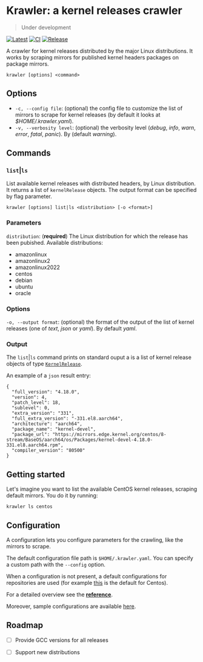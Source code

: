 # Krawler: a kernel releases crawler

> Under development

[![Latest](https://img.shields.io/github/v/release/maxgio92/krawler)](https://github.com/maxgio92/krawler/releases/latest)
[![CI](https://github.com/maxgio92/krawler/actions/workflows/ci.yaml/badge.svg)](https://github.com/maxgio92/krawler/actions/workflows/ci.yaml)
[![Release](https://github.com/maxgio92/krawler/actions/workflows/release.yaml/badge.svg)](https://github.com/maxgio92/krawler/actions/workflows/release.yaml)

A crawler for kernel releases distributed by the major Linux distributions.
It works by scraping mirrors for published kernel headers packages on package mirrors.

```
krawler [options] <command>
```

## Options
- `-c, --config file`: (optional) the config file to customize the list of mirrors to scrape for kernel releases (by default it looks at *$HOME/.krawler.yaml*).
- `-v, --verbosity level`: (optional) the verbosity level (*debug*, *info*, *warn*, *error*, *fatal*, *panic*). By (default *warning*).

## Commands

### `list`|`ls`

List available kernel releases with distributed headers, by Linux distribution.
It returns a list of `kernelRelease` objects. The output format can be specified by flag parameter.

```
krawler [options] list|ls <distribution> [-o <format>] 
```

### Parameters
`distribution`: (**required**) The Linux distribution for which the release has been pubished.
Available distributions:

- amazonlinux
- amazonlinux2
- amazonlinux2022
- centos
- debian
- ubuntu
- oracle

### Options
`-o, --output format`: (optional) the format of the output of the list of kernel releases (one of *text*, *json* or *yaml*). By default *yaml*.

### Output

The `list`|`ls` command prints on standard ouput a is a list of kernel release objects of type [`KernelRelease`](https://github.com/maxgio92/krawler/blob/main/pkg/kernelrelease/kernelrelease.go#L16).

An example of a `json` result entry:

```
{
  "full_version": "4.18.0",
  "version": 4,
  "patch_level": 18,
  "sublevel": 0,
  "extra_version": "331",
  "full_extra_version": "-331.el8.aarch64",
  "architecture": "aarch64",
  "package_name": "kernel-devel",
  "package_url": "https://mirrors.edge.kernel.org/centos/8-stream/BaseOS/aarch64/os/Packages/kernel-devel-4.18.0-331.el8.aarch64.rpm",
  "compiler_version": "80500"
}
```

## Getting started

Let's imagine you want to list the available CentOS kernel releases, scraping default mirrors. You do it by running:

```
krawler ls centos
```

## Configuration

A configuration lets you configure parameters for the crawling, like the mirrors to scrape.

The default configuration file path is `$HOME/.krawler.yaml`. You can specify a custom path with the `--config` option.

When a configuration is not present, a default configurations for repositories are used (for example [this](https://github.com/maxgio92/krawler/blob/main/pkg/distro/centos/constants.go#L20) is the default for Centos).

For a detailed overview see the [**reference**](docs/reference/CONFIG.md).

Moreover, sample configurations are available [here](./config/samples).

## Roadmap

- [ ] Provide GCC versions for all releases
- [ ] Support new distributions

